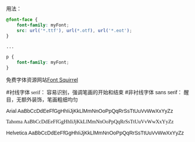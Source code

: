 用法：

```scss
@font-face {
	font-family: myFont;
	src: url('*.ttf'), url(*.otf), url('*.eot');
}

...

p {
	font-family: myFont;
}
```
免费字体资源网站[Font Squirrel](https://www.fontsquirrel.com/)

#<font face="serif">衬线字体 serif： 容易识别，强调笔画的开始和结束</font>
#<font face="sans-serif">非衬线字体 sans serif： 醒目，无额外装饰，笔画粗细均匀</font>

<font face="arial">Arial AaBbCcDdEeFfGgHhIiJjKkLlMmNnOoPpQqRrSsTtUuVvWwXxYyZz</font>

<font face="tahoma">Tahoma AaBbCcDdEeFfGgHhIiJjKkLlMmNnOoPpQqRrSsTtUuVvWwXxYyZz</font>

<font face="helvetica">Helvetica AaBbCcDdEeFfGgHhIiJjKkLlMmNnOoPpQqRrSsTtUuVvWwXxYyZz</font>
